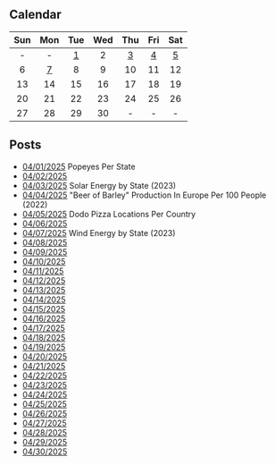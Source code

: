 ## Calendar

|Sun|Mon|Tue|Wed|Thu|Fri|Sat|
|:-:|:-:|:-:|:-:|:-:|:-:|:-:|
| - | - |[1](../../projects/restaurants/Popeyes_Per_State/)|2|[3](../../projects/economics/Percent_Energy_from_Solar_Per_State/)|[4](../../projects/agriculture/Beer_Of_Barley_Production_Europe_Per_Capita_2022/)|[5](../../projects/restaurants/Dodo_Pizza_Per_Country/)|
|6|[7](../../projects/economics/Percent_Energy_from_Wind_Per_State/)|8|9|10|11|12|
|13|14|15|16|17|18|19|
|20|21|22|23|24|25|26|
|27|28|29|30|-|-|-|

## Posts

* [04/01/2025](../../projects/restaurants/Popeyes_Per_State/) Popeyes Per State
* [04/02/2025]()
* [04/03/2025](../../projects/economics/Percent_Energy_from_Solar_Per_State/) Solar Energy by State (2023)
* [04/04/2025](../../projects/agriculture/Beer_Of_Barley_Production_Europe_Per_Capita_2022/) "Beer of Barley" Production In Europe Per 100 People (2022)
* [04/05/2025](../../projects/restaurants/Dodo_Pizza_Per_Country/) Dodo Pizza Locations Per Country
* [04/06/2025]()
* [04/07/2025](../../projects/economics/Percent_Energy_from_Wind_Per_State/) Wind Energy by State (2023)
* [04/08/2025]()
* [04/09/2025]()
* [04/10/2025]()
* [04/11/2025]()
* [04/12/2025]()
* [04/13/2025]()
* [04/14/2025]()
* [04/15/2025]()
* [04/16/2025]()
* [04/17/2025]()
* [04/18/2025]()
* [04/19/2025]()
* [04/20/2025]()
* [04/21/2025]()
* [04/22/2025]()
* [04/23/2025]()
* [04/24/2025]()
* [04/25/2025]()
* [04/26/2025]()
* [04/27/2025]()
* [04/28/2025]()
* [04/29/2025]()
* [04/30/2025]()
